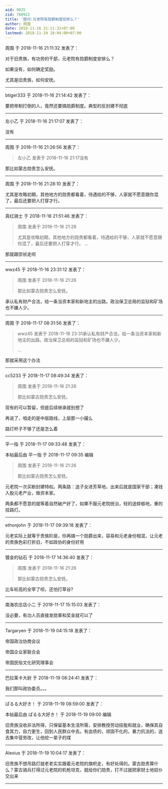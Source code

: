 ```yaml
---
aid: 9025
zid: 780922
title: '提问:元老院有勋爵制度安排么？'
author: 周围
date: 2018-11-16 21:11:32+07:00
lastmod: 2018-11-19 10:04:00+07:00
---
```


周围 于 2018-11-16 21:11:32 发表了：

对于旧贵族，有功劳的干部，元老院有勋爵制度安排么？

如果没有，如何确定奖励。

尤其是旧贵族，如何安抚。

---------

btiger333 于 2018-11-16 21:14:42 发表了：

要把帝制打倒的人，竟然还要搞勋爵制度。典型的反封建不彻底

---------

左小乙 于 2018-11-16 21:17:07 发表了：

没有

---------

周围 于 2018-11-16 21:26:56 发表了：

> 左小乙 发表于 2018-11-16 21:17没有



那比如蒙古勋贵怎么安抚。

---------

周围 于 2018-11-16 21:28:10 发表了：

尤其是攻略初期，其他地方的勋贵都看着，待遇给的不够，人家就不愿意跟你混了，最后还要把人打穿才行。

---------

真红骑士 于 2018-11-16 21:51:46 发表了：

> 周围 发表于 2018-11-16 21:28
> 
> 尤其是攻略初期，其他地方的勋贵都看着，待遇给的不够，人家就不愿意跟你混了，最后还要把人打穿才行。 ...



那就跟崇祯走呗

---------

wwz45 于 2018-11-16 23:31:12 发表了：

> 周围 发表于 2018-11-16 21:26
> 
> 那比如蒙古勋贵怎么安抚。



承认私有财产合法，给一条当资本家和新地主的出路。政治保卫总局的监狱和矿场也不嫌人少。

---------

周围 于 2018-11-17 08:31:56 发表了：

> wwz45 发表于 2018-11-16 23:31承认私有财产合法，给一条当资本家和新地主的出路。政治保卫总局的监狱和矿场也不嫌人少。
> 
> ...



那就采用这个办法

---------

cc5233 于 2018-11-17 08:49:34 发表了：

> 周围 发表于 2018-11-16 21:26
> 
> 那比如蒙古勋贵怎么安抚。



现有的可以暂留，但是后续继承就别想了

再说了，咱走的是中层路线，上层那一小撮么

路灯杆子不够了还是怎么着

---------

平一指 于 2018-11-17 09:33:48 发表了：

本帖最后由 平一指 于 2018-11-17 09:35 编辑 


> 
> 周围 发表于 2018-11-16 21:26
> 
> 那比如蒙古勋贵怎么安抚。



元老院一次买断封建特权。两条路：送子女进芳草地，出来后就是国家干部；凑钱入股元老产业，做资本家。

两条都不愿意的就等着自然破产好了，如果不服元老院统治，轻的送蜉蝣地，重的挂路灯。

---------

ethonjohn 于 2018-11-17 09:39:18 发表了：

元老实际上就等于贵族阶层，你再搞一个勋爵出来，容易和元老身份相混，让元老的贵族色彩打折旧，不如政协的身份好用

---------

镀金的钻石 于 2018-11-17 14:36:40 发表了：

> 周围 发表于 2018-11-16 21:26
> 
> 那比如蒙古勋贵怎么安抚。



比车轮高的全宰了呗，还怕打草谷?

---------

南海农庄店小二 于 2018-11-17 15:15:03 发表了：

没必要，有功人员直接发勋章和奖金就可以了

---------

Targaryen 于 2018-11-19 04:15:18 发表了：

帝国政治协商会议

帝国企业家联合会

帝国民俗文化研究理事会

---------

巴拉莱卡大尉 于 2018-11-19 08:24:41 发表了：

我们那叫政协委员。。。

---------

ぱるる大好き！ 于 2018-11-19 08:59:00 发表了：

本帖最后由 ぱるる大好き！ 于 2018-11-19 09:00 编辑 

旧贵族没收非法所得，只保留基本生活所需，安排教授劳动技能和就业，确保其自食其力，自力更生，回到人民群众中去。有血债的，顽固不化的，暴力抗法的，送去集中营劳改，让他挖一辈子的煤

---------

Alexius 于 2018-11-19 10:04:17 发表了：

旧贵族不想吊路灯就老老实实跟着元老院的旗帜走，有好处得的。蒙古勋贵算什么？蒙古骑兵打得过元老院的机枪坦克，就给你们勋贵，打不过就把家财土地奴仆交出来

---------

